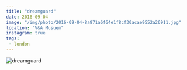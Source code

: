 ```yaml
---
title: "dreamguard"
date: 2016-09-04
image: "/img/photo/2016-09-04-8a871a6f64e1f8cf30acae9552a26911.jpg"
location: "V&A Musuem"
instagram: true
tags:
 - london
---
```


![dreamguard](/img/photo/2016-09-04-8a871a6f64e1f8cf30acae9552a26911.jpg)
